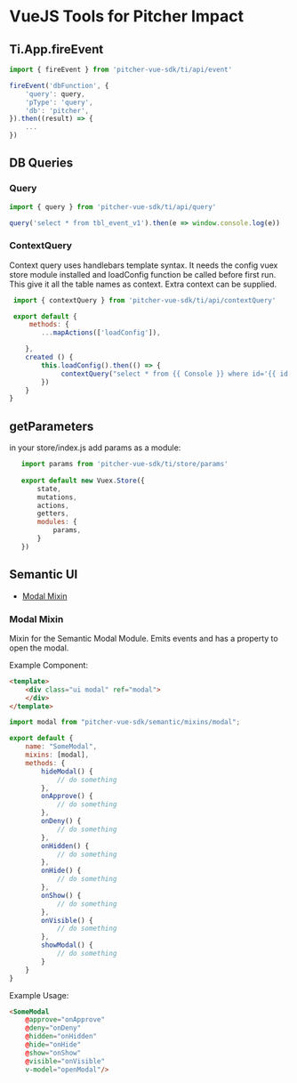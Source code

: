# VueJS Tools for Pitcher Impact

## Ti.App.fireEvent

```javascript
import { fireEvent } from 'pitcher-vue-sdk/ti/api/event'

fireEvent('dbFunction', {
    'query': query,
    'pType': 'query',
    'db': 'pitcher',
}).then((result) => {
    ...
})
```

## DB Queries
### Query
```javascript
import { query } from 'pitcher-vue-sdk/ti/api/query'

query('select * from tbl_event_v1').then(e => window.console.log(e))
```


### ContextQuery

Context query uses handlebars template syntax. It needs the config vuex store module installed and loadConfig function be called before first run.
This give it all the table names as context. Extra context can be supplied.

```javascript
 import { contextQuery } from 'pitcher-vue-sdk/ti/api/contextQuery'

 export default {
     methods: {
        ...mapActions(['loadConfig']),

    },
    created () {           
        this.loadConfig().then(() => {
             contextQuery("select * from {{ Console }} where id='{{ id }}'", {id:1})
        })
    }
}
```
## getParameters

in your store/index.js add params as a module:
 ```javascript
    import params from 'pitcher-vue-sdk/ti/store/params'
    
    export default new Vuex.Store({
        state,
        mutations,
        actions,
        getters,
        modules: {
            params,
        }
    })
```

## Semantic UI
- [Modal Mixin](#modal-mixin)

### Modal Mixin
Mixin for the Semantic Modal Module. Emits events and has a property to open the modal.

Example Component:
```html
<template>
    <div class="ui modal" ref="modal">
    </div>
</template>
```

```javascript
import modal from "pitcher-vue-sdk/semantic/mixins/modal";

export default {
    name: "SomeModal",
    mixins: [modal],
    methods: {
        hideModal() {
            // do something
        },
        onApprove() {
            // do something
        },
        onDeny() {
            // do something
        },
        onHidden() {
            // do something
        },
        onHide() {
            // do something
        },
        onShow() {
            // do something
        },
        onVisible() {
            // do something
        },
        showModal() {
            // do something
        }
    }
}
```

Example Usage:
```html
<SomeModal
    @approve="onApprove"
    @deny="onDeny"
    @hidden="onHidden"
    @hide="onHide"
    @show="onShow"
    @visible="onVisible"
    v-model="openModal"/>
```
